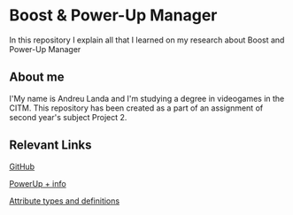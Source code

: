 # Boost & Power-Up Manager
In this repository I explain all that I learned on my research about Boost and Power-Up Manager
## About me
I'My name is Andreu Landa and I'm studying a degree in videogames in the CITM. This repository has been created as a part of an assignment of second year's subject Project 2.
## Relevant Links
[GitHub](https://github.com/Landama01/Boost-Power-Up-Manager-research)

[PowerUp + info](https://hmong.es/wiki/Power-up)

[Attribute types and definitions](https://en.wikipedia.org/wiki/Attribute_(role-playing_games))
